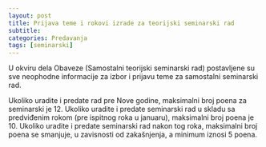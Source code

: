 ```yaml
---
layout: post
title: Prijava teme i rokovi izrade za teorijski seminarski rad
subtitle: 
categories: Predavanja
tags: [seminarski]
---
```


U okviru dela Obaveze (Samostalni teorijski seminarski rad) postavljene su sve neophodne informacije za izbor i prijavu teme za samostalni seminarski rad.  

Ukoliko uradite i predate rad pre Nove godine, maksimalni broj poena za seminarski je 12. Ukoliko uradite i predate seminarski rad u skladu sa predviđenim rokom (pre ispitnog roka u januaru), maksimalni broj poena je 10. Ukoliko uradite i predate seminarski rad nakon tog roka, maksimalni broj poena se smanjuje, u zavisnosti od zakašnjenja, a minimum iznosi 5 poena. 
